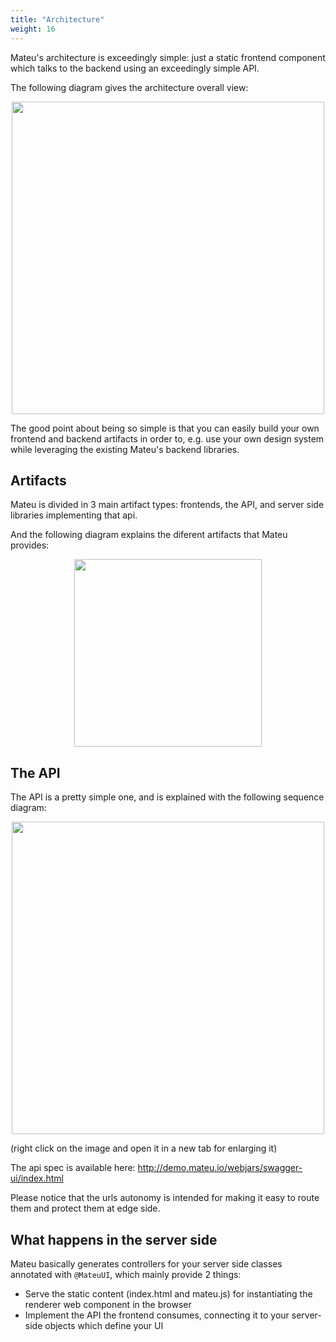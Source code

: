 ```yaml
---
title: "Architecture"
weight: 16
---
```


Mateu's architecture is exceedingly simple: just a static frontend component which talks to the backend using an exceedingly simple API.

The following diagram gives the architecture overall view:

<p align="center"><img src="../../../images/arch-overall-1.svg" width="500"/></p>

The good point about being so simple is that you can easily build your own frontend and backend artifacts in order to, e.g. use your own design system while leveraging the existing Mateu's backend libraries.

## Artifacts

Mateu is divided in 3 main artifact types: frontends, the API, and server side libraries implementing that api.

And the following diagram explains the diferent artifacts that Mateu provides:

<p align="center"><img src="../../../images/arch-overall-2.svg" width="300"/></p>

## The API

The API is a pretty simple one, and is explained with the following sequence diagram:

<p align="center"><img src="../../../images/arch-overall-3.svg" width="500"/></p>

(right click on the image and open it in a new tab for enlarging it)

The api spec is available here: http://demo.mateu.io/webjars/swagger-ui/index.html

Please notice that the urls autonomy is intended for making it easy to route them and protect them at edge side. 

## What happens in the server side

Mateu basically generates controllers for your server side classes annotated with `@MateuUI`, which mainly provide 2 things:

- Serve the static content (index.html and mateu.js) for instantiating the renderer web component in the browser
- Implement the API the frontend consumes, connecting it to your server-side objects which define your UI


